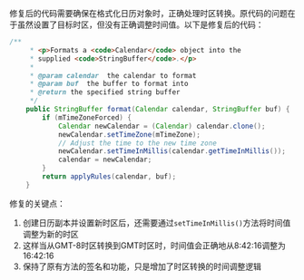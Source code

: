 修复后的代码需要确保在格式化日历对象时，正确处理时区转换。原代码的问题在于虽然设置了目标时区，但没有正确调整时间值。以下是修复后的代码：

```java
/**
     * <p>Formats a <code>Calendar</code> object into the
     * supplied <code>StringBuffer</code>.</p>
     * 
     * @param calendar  the calendar to format
     * @param buf  the buffer to format into
     * @return the specified string buffer
     */
    public StringBuffer format(Calendar calendar, StringBuffer buf) {
        if (mTimeZoneForced) {
            Calendar newCalendar = (Calendar) calendar.clone();
            newCalendar.setTimeZone(mTimeZone);
            // Adjust the time to the new time zone
            newCalendar.setTimeInMillis(calendar.getTimeInMillis());
            calendar = newCalendar;
        }
        return applyRules(calendar, buf);
    }
```

修复的关键点：
1. 创建日历副本并设置新时区后，还需要通过`setTimeInMillis()`方法将时间值调整为新的时区
2. 这样当从GMT-8时区转换到GMT时区时，时间值会正确地从8:42:16调整为16:42:16
3. 保持了原有方法的签名和功能，只是增加了时区转换的时间调整逻辑